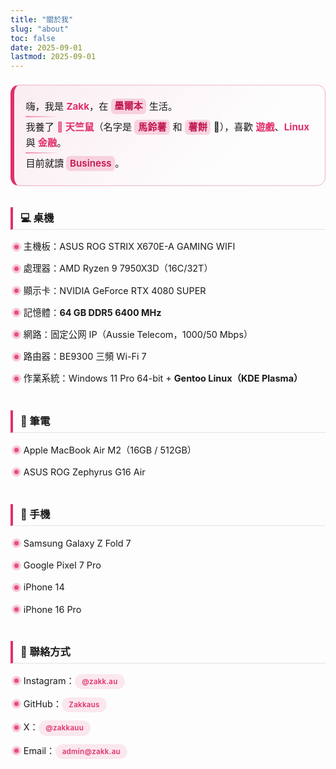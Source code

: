 ```yaml
---
title: "關於我"
slug: "about"
toc: false
date: 2025-09-01
lastmod: 2025-09-01
---
```

<style>
/* About 統一樣式（中英文共用） */
.about-block{
  --about-accent: var(--hb-active,#e1306c);
  max-width:820px;
  margin:0 auto;
  padding:.5rem 0 3rem;
  line-height:1.6;
  font-size:.95rem;
}
.about-block p{margin:0 0 1.05rem;}
.about-block h3{
  margin:2.1rem 0 .85rem;
  padding:.42rem 0 .48rem .75rem;
  border-left:4px solid var(--about-accent);
  font-size:1.02rem;
  font-weight:650;
  line-height:1.25;
  border-bottom:1px solid rgba(0,0,0,.10);
}
body.dark .about-block h3{border-bottom:1px solid rgba(255,255,255,.18);}
.about-block h3 + ul{
  list-style:none;
  margin:-.25rem 0 .4rem;
  padding:0 0 0 .25rem;
}
.about-block h3 + ul li{
  position:relative;
  padding:.38rem 0 .38rem 1.05rem;
  font-size:.9rem;
}
.about-block h3 + ul li::before{
  content:"";
  position:absolute;
  left:.15rem;top:1em;
  width:7px;height:7px;
  background:var(--about-accent);
  border-radius:50%;
  box-shadow:0 0 0 4px rgba(225,48,108,.25),0 0 4px rgba(225,48,108,.45);
  opacity:.85;
}
body.dark .about-block h3 + ul li::before{
  box-shadow:0 0 0 4px rgba(225,48,108,.35),0 0 5px rgba(225,48,108,.65);
  opacity:.95;
}
/* 聯絡方式標示（膠囊） */
.about-block h3 + ul li a[href]{
  display:inline-block;
  background:rgba(225,48,108,.10);
  color:var(--about-accent,#e1306c)!important;
  padding:.38rem .7rem;
  border-radius:999px;
  font-size:.72rem;
  letter-spacing:.3px;
  font-weight:600;
  text-decoration:none;
  line-height:1.05;
  transition:background .25s,color .25s,transform .22s;
}
.about-block h3 + ul li a[href]:hover{
  background:var(--about-accent,#e1306c);
  color:#fff!important;
  transform:translateY(-2px);
}
body.dark .about-block h3 + ul li a[href]{background:rgba(225,48,108,.22);}
body.dark .about-block h3 + ul li a[href]:hover{background:var(--about-accent,#e1306c);}
@media(max-width:640px){
  .about-block h3{font-size:.98rem;padding:.4rem 0 .46rem .65rem;}
  .about-block h3 + ul li{font-size:.85rem;padding:.34rem 0 .34rem .95rem;}
  .about-block h3 + ul li::before{width:6px;height:6px;}
}
@media (prefers-reduced-motion:reduce){
  .about-block h3 + ul li a[href]{transition:none;transform:none;}
}

/* 新增：開頭介紹強調區 */
.about-intro{
  margin:0 0 1.9rem;
  padding:1rem 1.15rem 1.05rem 1.15rem;
  border:1px solid rgba(225,48,108,.35);
  border-left:6px solid var(--about-accent,#e1306c);
  background:linear-gradient(135deg,rgba(225,48,108,.08),rgba(225,48,108,.00) 70%);
  border-radius:14px;
  font-size:.95rem;
  line-height:1.62;
  position:relative;
}
body.dark .about-intro{
  background:linear-gradient(135deg,rgba(225,48,108,.18),rgba(225,48,108,.02) 70%);
  border-color:rgba(225,48,108,.55);
}
.about-intro p{margin:.35rem 0;}
.about-intro strong{
  font-weight:700;
  color:var(--about-accent,#e1306c);
}
.about-intro mark{
  background:rgba(225,48,108,.18);
  color:#c31852;
  padding:.15rem .35rem .2rem;
  border-radius:6px;
  font-weight:600;
}
body.dark .about-intro mark{
  background:rgba(225,48,108,.32);
  color:#ff8ab4;
}
.about-intro .intro-line + .intro-line{
  margin-top:.55rem;
  position:relative;
}
.about-intro .intro-line + .intro-line::before{
  content:"";
  position:absolute;
  left:0;
  top:-.4rem;
  width:54px;
  height:2px;
  background:linear-gradient(90deg,var(--about-accent,#e1306c),transparent);
  border-radius:2px;
  opacity:.55;
}
@media (max-width:640px){
  .about-intro{padding:.85rem .9rem .9rem .9rem;font-size:.93rem;border-radius:12px;}
  .about-intro mark{padding:.12rem .32rem .16rem;}
}
@media (prefers-reduced-motion:reduce){
  .about-intro{transition:none;}
}
</style>

<div class="about-block">
<div class="about-intro">
  <p class="intro-line">嗨，我是 <strong>Zakk</strong>，在 <mark>墨爾本</mark> 生活。</p>
  <p class="intro-line">我養了 <strong>🐹 天竺鼠</strong>（名字是 <mark>馬鈴薯</mark> 和 <mark>薯餅</mark> 🥔），喜歡 <strong>遊戲</strong>、<strong>Linux</strong> 與 <strong>金融</strong>。</p>
  <p class="intro-line">目前就讀 <mark>Business</mark>。</p>
</div>

### 💻 桌機
- 主機板：ASUS ROG STRIX X670E-A GAMING WIFI  
- 處理器：AMD Ryzen 9 7950X3D（16C/32T）  
- 顯示卡：NVIDIA GeForce RTX 4080 SUPER  
- 記憶體：**64 GB DDR5 6400 MHz**  
- 網路：固定公网 IP（Aussie Telecom，1000/50 Mbps）  
- 路由器：BE9300 三頻 Wi-Fi 7  
- 作業系統：Windows 11 Pro 64-bit + **Gentoo Linux（KDE Plasma）**

### 💼 筆電
- Apple MacBook Air M2（16GB / 512GB）  
- ASUS ROG Zephyrus G16 Air  

### 📱 手機
- Samsung Galaxy Z Fold 7  
- Google Pixel 7 Pro  
- iPhone 14  
- iPhone 16 Pro  

### 🔗 聯絡方式
- Instagram：[@zakk.au](https://www.instagram.com/zakk.au/)  
- GitHub：[Zakkaus](https://github.com/Zakkaus)  
- X：[ @zakkauu ](https://x.com/zakkauu)  
- Email：[admin@zakk.au](mailto:admin@zakk.au)
</div>